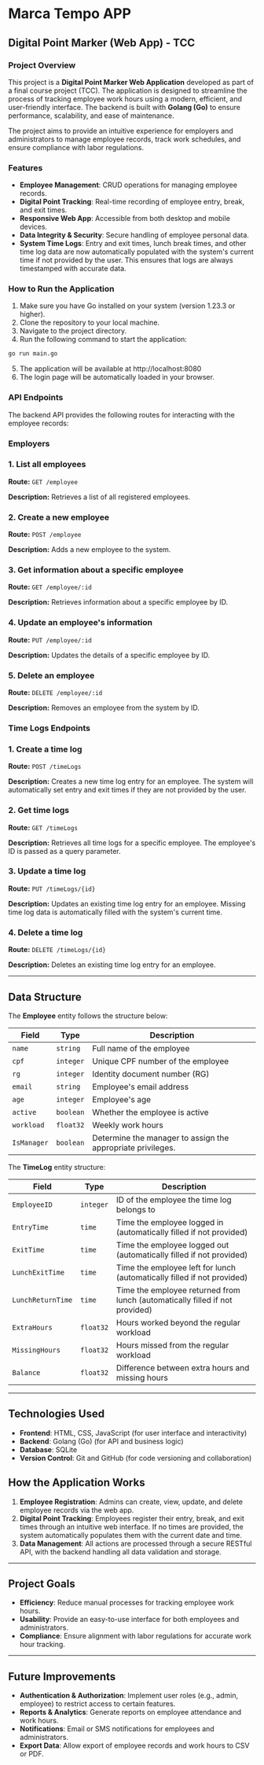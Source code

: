 # Marca Tempo APP

## Digital Point Marker (Web App) - TCC

### **Project Overview**

This project is a **Digital Point Marker Web Application** developed as part of a final course project (TCC). The application is designed to streamline the process of tracking employee work hours using a modern, efficient, and user-friendly interface. The backend is built with **Golang (Go)** to ensure performance, scalability, and ease of maintenance.

The project aims to provide an intuitive experience for employers and administrators to manage employee records, track work schedules, and ensure compliance with labor regulations.

### **Features**

- **Employee Management**: CRUD operations for managing employee records.
- **Digital Point Tracking**: Real-time recording of employee entry, break, and exit times.
- **Responsive Web App**: Accessible from both desktop and mobile devices.
- **Data Integrity & Security**: Secure handling of employee personal data.
- **System Time Logs**: Entry and exit times, lunch break times, and other time log data are now automatically populated with the system's current time if not provided by the user. This ensures that logs are always timestamped with accurate data.

### **How to Run the Application**

1. Make sure you have Go installed on your system (version 1.23.3 or higher).
2. Clone the repository to your local machine.
3. Navigate to the project directory.
4. Run the following command to start the application:

```bash
go run main.go
```

5. The application will be available at http://localhost:8080
6. The login page will be automatically loaded in your browser.

### **API Endpoints**

The backend API provides the following routes for interacting with the employee records:

### **Employers**

### **1. List all employees**

**Route:** `GET /employee`

**Description:** Retrieves a list of all registered employees.

### **2. Create a new employee**

**Route:** `POST /employee`

**Description:** Adds a new employee to the system.

### **3. Get information about a specific employee**

**Route:** `GET /employee/:id`

**Description:** Retrieves information about a specific employee by ID.

### **4. Update an employee's information**

**Route:** `PUT /employee/:id`

**Description:** Updates the details of a specific employee by ID.

### **5. Delete an employee**

**Route:** `DELETE /employee/:id`

**Description:** Removes an employee from the system by ID.

### **Time Logs Endpoints**

### **1. Create a time log**

**Route:** `POST /timeLogs`

**Description:** Creates a new time log entry for an employee. The system will automatically set entry and exit times if they are not provided by the user.

### **2. Get time logs**

**Route:** `GET /timeLogs`

**Description:** Retrieves all time logs for a specific employee. The employee's ID is passed as a query parameter.

### **3. Update a time log**

**Route:** `PUT /timeLogs/{id}`

**Description:** Updates an existing time log entry for an employee. Missing time log data is automatically filled with the system's current time.

### **4. Delete a time log**

**Route:** `DELETE /timeLogs/{id}`

**Description:** Deletes an existing time log entry for an employee.

---

## **Data Structure**

The **Employee** entity follows the structure below:

| **Field** | **Type** | **Description** |
| --- | --- | --- |
| `name` | `string` | Full name of the employee |
| `cpf` | `integer` | Unique CPF number of the employee |
| `rg` | `integer` | Identity document number (RG) |
| `email` | `string` | Employee's email address |
| `age` | `integer` | Employee's age |
| `active` | `boolean` | Whether the employee is active |
| `workload` | `float32` | Weekly work hours |
| `IsManager` | `boolean` | Determine the manager to assign the appropriate privileges. |

The **TimeLog** entity structure:

| **Field** | **Type** | **Description** |
| --- | --- | --- |
| `EmployeeID` | `integer` | ID of the employee the time log belongs to |
| `EntryTime` | `time` | Time the employee logged in (automatically filled if not provided) |
| `ExitTime` | `time` | Time the employee logged out (automatically filled if not provided) |
| `LunchExitTime` | `time` | Time the employee left for lunch (automatically filled if not provided) |
| `LunchReturnTime` | `time` | Time the employee returned from lunch (automatically filled if not provided) |
| `ExtraHours` | `float32` | Hours worked beyond the regular workload |
| `MissingHours` | `float32` | Hours missed from the regular workload |
| `Balance` | `float32` | Difference between extra hours and missing hours |

---

## **Technologies Used**

- **Frontend**: HTML, CSS, JavaScript (for user interface and interactivity)
- **Backend**: Golang (Go) (for API and business logic)
- **Database**: SQLite
- **Version Control**: Git and GitHub (for code versioning and collaboration)

## **How the Application Works**

1. **Employee Registration**: Admins can create, view, update, and delete employee records via the web app.
2. **Digital Point Tracking**: Employees register their entry, break, and exit times through an intuitive web interface. If no times are provided, the system automatically populates them with the current date and time.
3. **Data Management**: All actions are processed through a secure RESTful API, with the backend handling all data validation and storage.

---

## **Project Goals**

- **Efficiency**: Reduce manual processes for tracking employee work hours.
- **Usability**: Provide an easy-to-use interface for both employees and administrators.
- **Compliance**: Ensure alignment with labor regulations for accurate work hour tracking.

---

## **Future Improvements**

- **Authentication & Authorization**: Implement user roles (e.g., admin, employee) to restrict access to certain features.
- **Reports & Analytics**: Generate reports on employee attendance and work hours.
- **Notifications**: Email or SMS notifications for employees and administrators.
- **Export Data**: Allow export of employee records and work hours to CSV or PDF.
